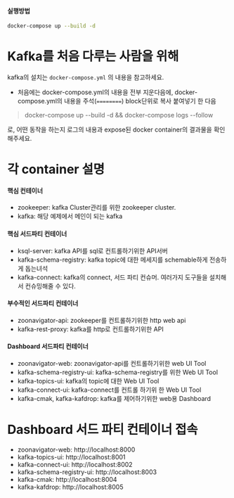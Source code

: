 #### 실행방법

``` bash
docker-compose up --build -d
```

# Kafka를 처음 다루는 사람을 위해

kafka의 설치는 `docker-compose.yml` 의 내용을 참고하세요.
- 처음에는 docker-compose.yml의 내용을 전부 지운다음에, docker-compose.yml의 내용을 주석(`========`) block단위로 복사 붙여넣기 한 다음

> docker-compose up --build -d && docker-compose logs --follow

로, 어떤 동작을 하는지 로그의 내용과 expose된 docker container의 결과물을 확인해주세요.


# 각 container 설명

#### 핵심 컨테이너
- zookeeper: kafka Cluster관리를 위한 zookeeper cluster.
- kafka: 해당 예제에서 메인이 되는 kafka

#### 핵심 서드파티 컨테이너

- ksql-server: kafka API를 sql로 컨트롤하기위한 API서버
- kafka-schema-registry: kafka topic에 대한 메세지를 schemable하게 전송하게 돕는녀석
- kafka-connect: kafka의 connect, 서드 파티 컨슈머. 여러가지 도구들을 설치해서 컨슈밍해줄 수 있다.

#### 부수적인 서드파티 컨테이너
- zoonavigator-api: zookeeper를 컨트롤하기위한 http web api
- kafka-rest-proxy: kafka를 http로 컨트롤하기위한 API

#### Dashboard 서드파티 컨테이너
- zoonavigator-web: zoonavigator-api를 컨트롤하기위한 web UI Tool
- kafka-schema-registry-ui: kafka-schema-registry를 위한 Web UI Tool
- kafka-topics-ui: kafka의 topic에 대한 Web UI Tool
- kafka-connect-ui: kafka-connect를 컨트롤 하기위 한 Web UI Tool
- kafka-cmak, kafka-kafdrop: kafka를 제어하기위한 web용 Dashboard

# Dashboard 서드 파티 컨테이너 접속
- zoonavigator-web: http://localhost:8000
- kafka-topics-ui: http://localhost:8001
- kafka-connect-ui: http://localhost:8002
- kafka-schema-registry-ui: http://localhost:8003
- kafka-cmak: http://localhost:8004
- kafka-kafdrop: http://localhost:8005
